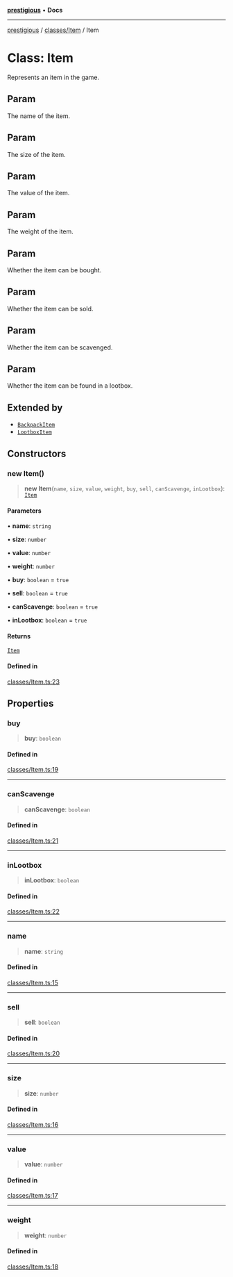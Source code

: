 [**prestigious**](../../../README.md) • **Docs**

***

[prestigious](../../../README.md) / [classes/Item](../README.md) / Item

# Class: Item

Represents an item in the game.

## Param

The name of the item.

## Param

The size of the item.

## Param

The value of the item.

## Param

The weight of the item.

## Param

Whether the item can be bought.

## Param

Whether the item can be sold.

## Param

Whether the item can be scavenged.

## Param

Whether the item can be found in a lootbox.

## Extended by

- [`BackpackItem`](../../BackpackItem/classes/BackpackItem.md)
- [`LootboxItem`](../../LootboxItem/classes/LootboxItem.md)

## Constructors

### new Item()

> **new Item**(`name`, `size`, `value`, `weight`, `buy`, `sell`, `canScavenge`, `inLootbox`): [`Item`](Item.md)

#### Parameters

• **name**: `string`

• **size**: `number`

• **value**: `number`

• **weight**: `number`

• **buy**: `boolean` = `true`

• **sell**: `boolean` = `true`

• **canScavenge**: `boolean` = `true`

• **inLootbox**: `boolean` = `true`

#### Returns

[`Item`](Item.md)

#### Defined in

[classes/Item.ts:23](https://github.com/LightBlueGamer/Prestigious/blob/bceae299d5416ea8756fa7d0aa42b82d959295c3/src/lib/classes/Item.ts#L23)

## Properties

### buy

> **buy**: `boolean`

#### Defined in

[classes/Item.ts:19](https://github.com/LightBlueGamer/Prestigious/blob/bceae299d5416ea8756fa7d0aa42b82d959295c3/src/lib/classes/Item.ts#L19)

***

### canScavenge

> **canScavenge**: `boolean`

#### Defined in

[classes/Item.ts:21](https://github.com/LightBlueGamer/Prestigious/blob/bceae299d5416ea8756fa7d0aa42b82d959295c3/src/lib/classes/Item.ts#L21)

***

### inLootbox

> **inLootbox**: `boolean`

#### Defined in

[classes/Item.ts:22](https://github.com/LightBlueGamer/Prestigious/blob/bceae299d5416ea8756fa7d0aa42b82d959295c3/src/lib/classes/Item.ts#L22)

***

### name

> **name**: `string`

#### Defined in

[classes/Item.ts:15](https://github.com/LightBlueGamer/Prestigious/blob/bceae299d5416ea8756fa7d0aa42b82d959295c3/src/lib/classes/Item.ts#L15)

***

### sell

> **sell**: `boolean`

#### Defined in

[classes/Item.ts:20](https://github.com/LightBlueGamer/Prestigious/blob/bceae299d5416ea8756fa7d0aa42b82d959295c3/src/lib/classes/Item.ts#L20)

***

### size

> **size**: `number`

#### Defined in

[classes/Item.ts:16](https://github.com/LightBlueGamer/Prestigious/blob/bceae299d5416ea8756fa7d0aa42b82d959295c3/src/lib/classes/Item.ts#L16)

***

### value

> **value**: `number`

#### Defined in

[classes/Item.ts:17](https://github.com/LightBlueGamer/Prestigious/blob/bceae299d5416ea8756fa7d0aa42b82d959295c3/src/lib/classes/Item.ts#L17)

***

### weight

> **weight**: `number`

#### Defined in

[classes/Item.ts:18](https://github.com/LightBlueGamer/Prestigious/blob/bceae299d5416ea8756fa7d0aa42b82d959295c3/src/lib/classes/Item.ts#L18)
